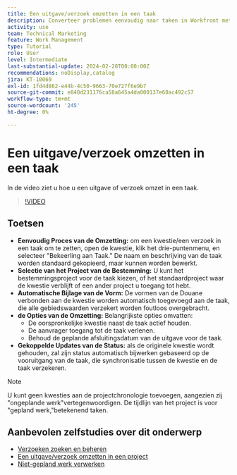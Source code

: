 ```yaml
---
title: Een uitgave/verzoek omzetten in een taak
description: Converteer problemen eenvoudig naar taken in Workfront met bewerkbare namen, naadloze aangepaste formulierbijlage, flexibele projectselectie, conversieopties en gesynchroniseerde statusupdates voor gestroomlijnde workflows.
activity: use
team: Technical Marketing
feature: Work Management
type: Tutorial
role: User
level: Intermediate
last-substantial-update: 2024-02-28T00:00:00Z
recommendations: noDisplay,catalog
jira: KT-10069
exl-id: 1fd4d862-e44b-4c50-9663-70e727f6e9b7
source-git-commit: e848d231176ca58a645a4da000137e68ac492c57
workflow-type: tm+mt
source-wordcount: '245'
ht-degree: 0%

---
```


# Een uitgave/verzoek omzetten in een taak

In de video ziet u hoe u een uitgave of verzoek omzet in een taak.

>[!VIDEO](https://video.tv.adobe.com/v/3445436/?quality=12&learn=on&enablevpops&captions=dut)

## Toetsen

* **Eenvoudig Proces van de Omzetting:** om een kwestie/een verzoek in een taak om te zetten, open de kwestie, klik het drie-puntenmenu, en selecteer &quot;Bekeerling aan Taak.&quot;&#x200B; De naam en beschrijving van de taak worden standaard gekopieerd, maar kunnen worden bewerkt. &#x200B;
* **Selectie van het Project van de Bestemming:** U kunt het bestemmingsproject voor de taak kiezen, of het standaardproject waar de kwestie verblijft of een ander project u toegang tot hebt. &#x200B;
* **Automatische Bijlage van de Vorm:** De vormen van de Douane verbonden aan de kwestie worden automatisch toegevoegd aan de taak, die alle gebiedswaarden verzekert worden foutloos overgebracht. &#x200B;
* **de Opties van de Omzetting:** Belangrijkste opties omvatten:
   * De oorspronkelijke kwestie naast de taak actief houden. &#x200B;
   * De aanvrager toegang tot de taak verlenen. &#x200B;
   * Behoud de geplande afsluitingsdatum van de uitgave voor de taak. &#x200B;
* **Gekoppelde Updates van de Status:** als de originele kwestie wordt gehouden, zal zijn status automatisch bijwerken gebaseerd op de vooruitgang van de taak, die synchronisatie tussen de kwestie en de taak verzekeren. &#x200B;


>[!NOTE]
>
>U kunt geen kwesties aan de projectchronologie toevoegen, aangezien zij &quot;ongeplande werk&quot;vertegenwoordigen. De tijdlijn van het project is voor &quot;gepland werk,&quot;betekenend taken.

## Aanbevolen zelfstudies over dit onderwerp

* [Verzoeken zoeken en beheren](/help/manage-work/issues-requests/find-requests.md)
* [Een uitgave/verzoek omzetten in een project](/help/manage-work/issues-requests/create-a-project-from-a-request.md)
* [Niet-gepland werk verwerken](/help/manage-work/issues-requests/handle-unplanned-work.md)

